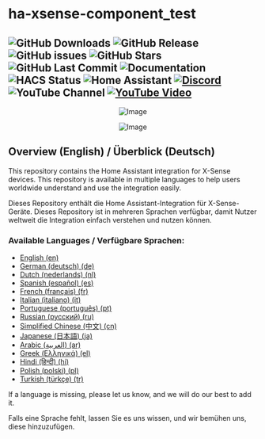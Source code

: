 # ha-xsense-component_test 
![GitHub Downloads](https://img.shields.io/github/downloads/Jarnsen/ha-xsense-component_test/total.svg?style=plastic) ![GitHub Release](https://img.shields.io/github/release/Jarnsen/ha-xsense-component_test.svg?style=plastic) ![GitHub issues](https://img.shields.io/github/issues/Jarnsen/ha-xsense-component_test.svg?style=plastic) ![GitHub Stars](https://img.shields.io/github/stars/Jarnsen/ha-xsense-component_test.svg?style=plastic) ![GitHub Last Commit](https://img.shields.io/github/last-commit/Jarnsen/ha-xsense-component_test.svg?style=plastic) ![Documentation](https://img.shields.io/badge/docs-excellent-brightgreen.svg?style=plastic) ![HACS Status](https://img.shields.io/badge/HACS-Default-blue.svg?style=plastic) ![Home Assistant](https://img.shields.io/badge/Home%20Assistant-%3E%3D%202024.10.1-brightgreen.svg?style=plastic) [![Discord](https://img.shields.io/discord/1118894710027731025.svg?style=plastic&logo=discord&label=Discord)](https://discord.com/invite/5phHHgGb3V) ![YouTube Channel](https://img.shields.io/youtube/channel/subscribers/UCXao3LZhkhYyGybSl3yCxwQ.svg?style=plastic&logo=youtube&label=Subscribers) [![YouTube Video](https://img.shields.io/badge/Watch%20on-YouTube-red.svg?style=plastic&logo=youtube)](https://www.youtube.com/watch?v=3CCKK-qX-YA)
---

<p align="center">
  <img src="https://github.com/user-attachments/assets/8e05446e-bc14-4a21-9f6d-8e9f9defd630" alt="Image">
</p>


<p align="center">
  <img src="https://github.com/user-attachments/assets/fbe7e69b-9204-4de4-a245-e0e2bdbd7f73" alt="Image">
</p>


## Overview (English) / Überblick (Deutsch)

This repository contains the Home Assistant integration for X-Sense devices. This repository is available in multiple languages to help users worldwide understand and use the integration easily.

Dieses Repository enthält die Home Assistant-Integration für X-Sense-Geräte. Dieses Repository ist in mehreren Sprachen verfügbar, damit Nutzer weltweit die Integration einfach verstehen und nutzen können.

### Available Languages / Verfügbare Sprachen:

- [English (en)](https://github.com/Jarnsen/ha-xsense-component_test/blob/main/readme/README_en.md)
- [German (deutsch) (de)](https://github.com/Jarnsen/ha-xsense-component_test/blob/main/readme/README_de.md)
- [Dutch (nederlands) (nl)](https://github.com/Jarnsen/ha-xsense-component_test/blob/main/readme/README_nl.md)
- [Spanish (español) (es)](https://github.com/Jarnsen/ha-xsense-component_test/blob/main/readme/README_es.md)
- [French (français) (fr)](https://github.com/Jarnsen/ha-xsense-component_test/blob/main/readme/README_fr.md)
- [Italian (italiano) (it)](https://github.com/Jarnsen/ha-xsense-component_test/blob/main/readme/README_it.md)
- [Portuguese (português) (pt)](https://github.com/Jarnsen/ha-xsense-component_test/blob/main/readme/README_pt.md)
- [Russian (русский) (ru)](https://github.com/Jarnsen/ha-xsense-component_test/blob/main/readme/README_ru.md)
- [Simplified Chinese (中文) (cn)](https://github.com/Jarnsen/ha-xsense-component_test/blob/main/readme/README_cn.md)
- [Japanese (日本語) (ja)](https://github.com/Jarnsen/ha-xsense-component_test/blob/main/readme/README_ja.md)
- [Arabic (العربية) (ar)](https://github.com/Jarnsen/ha-xsense-component_test/blob/main/readme/README_ar.md)
- [Greek (Ελληνικά) (el)](https://github.com/Jarnsen/ha-xsense-component_test/blob/main/readme/README_el.md)
- [Hindi (हिन्दी) (hi)](https://github.com/Jarnsen/ha-xsense-component_test/blob/main/readme/README_hi.md)
- [Polish (polski) (pl)](https://github.com/Jarnsen/ha-xsense-component_test/blob/main/readme/README_pl.md)
- [Turkish (türkçe) (tr)](https://github.com/Jarnsen/ha-xsense-component_test/blob/main/readme/README_tr.md)

If a language is missing, please let us know, and we will do our best to add it.

Falls eine Sprache fehlt, lassen Sie es uns wissen, und wir bemühen uns, diese hinzuzufügen.
